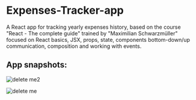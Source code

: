 # Expenses-Tracker-app

A React app for tracking yearly expenses history, based on the course "React - The complete guide" trained by "Maximilian Schwarzmüller" focused on React basics, JSX, props, state, components bottom-down/up communication, composition and working with events.


## App snapshots:


![delete me2](https://user-images.githubusercontent.com/73782770/195298877-cc32aa11-7faf-4dfd-b7a1-3cd50524e24b.png)


![delete me](https://user-images.githubusercontent.com/73782770/195297874-546768a0-5ccf-400c-b323-d44c215ad291.png)


